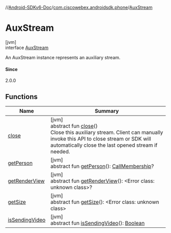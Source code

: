 //[Android-SDKv6-Doc](../../../index.md)/[com.ciscowebex.androidsdk.phone](../index.md)/[AuxStream](index.md)

# AuxStream

[jvm]\
interface [AuxStream](index.md)

An AuxStream instance represents an auxiliary stream.

#### Since

2.0.0

## Functions

| Name | Summary |
|---|---|
| [close](close.md) | [jvm]<br>abstract fun [close](close.md)()<br>Close this auxiliary stream. Client can manually invoke this API to close stream or SDK will automatically close the last opened stream if needed. |
| [getPerson](get-person.md) | [jvm]<br>abstract fun [getPerson](get-person.md)(): [CallMembership](../-call-membership/index.md)? |
| [getRenderView](get-render-view.md) | [jvm]<br>abstract fun [getRenderView](get-render-view.md)(): &lt;Error class: unknown class&gt;? |
| [getSize](get-size.md) | [jvm]<br>abstract fun [getSize](get-size.md)(): &lt;Error class: unknown class&gt; |
| [isSendingVideo](is-sending-video.md) | [jvm]<br>abstract fun [isSendingVideo](is-sending-video.md)(): [Boolean](https://kotlinlang.org/api/latest/jvm/stdlib/kotlin/-boolean/index.html) |
